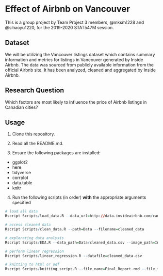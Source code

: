 # Effect of Airbnb on Vancouver

This is a group project by Team Project 3 members, @mksm1228 and @sihaoyu1220, for the 2019-2020 STAT547M session. 

## Dataset

We will be utilizing the Vancouver listings dataset which contains summary information and metrics for listings in Vancouver generated by Inside Airbnb. The data was sourced from publicly available information from the official Airbnb site. It has been analyzed, cleaned and aggregated by Inside Airbnb. 

## Research Question

Which factors are most likely to influence the price of Airbnb listings in Canadian cities? 

## Usage

1. Clone this repository.

2. Read all the README.md.

3. Ensure the following packages are installed:
- ggplot2
- here
- tidyverse
- corrplot
- data.table
- knitr

4. Run the following scripts (in order) **with** the appropriate arguments specified 

```r
# load all data
Rscript Scripts/load_data.R --data_url=http://data.insideairbnb.com/canada/ --city=Canada

# access cleaned data
Rscript Scripts/clean_data.R --path=Data --filename=cleaned_data

# explorating data analysis
Rscript Scripts/EDA.R --data_path=Data/cleaned_data.csv --image_path=Images

# perform linear regression
Rscript Scripts/linear_regression.R --datafile=cleaned_data.csv

# knitting to html or pdf
Rscript Scripts/knitting_script.R --file_name=Final_Report.rmd --file_type=pdf/html
```
